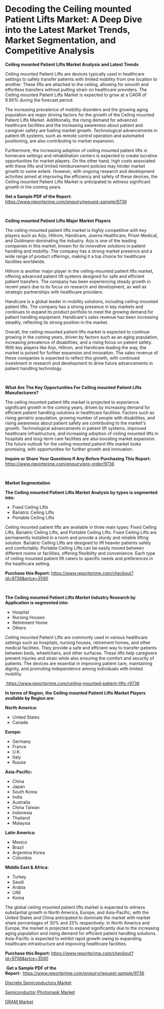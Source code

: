 <p><h1>Decoding the Ceiling mounted Patient Lifts Market: A Deep Dive into the Latest Market Trends, Market Segmentation, and Competitive Analysis</h1></p><p><strong>Ceiling mounted Patient Lifts Market Analysis and Latest Trends</strong></p>
<p><p>Ceiling mounted Patient Lifts are devices typically used in healthcare settings to safely transfer patients with limited mobility from one location to another. These lifts are attached to the ceiling, allowing for smooth and effortless transfers without putting strain on healthcare providers. The Ceiling mounted Patient Lifts Market is expected to grow at a CAGR of 9.90% during the forecast period.</p><p>The increasing prevalence of mobility disorders and the growing aging population are major driving factors for the growth of the Ceiling mounted Patient Lifts Market. Additionally, the rising demand for advanced healthcare facilities and the increasing awareness about patient and caregiver safety are fueling market growth. Technological advancements in patient lift systems, such as remote control operation and automated positioning, are also contributing to market expansion.</p><p>Furthermore, the increasing adoption of ceiling mounted patient lifts in homecare settings and rehabilitation centers is expected to create lucrative opportunities for market players. On the other hand, high costs associated with these lifts and limited reimbursement policies may hinder market growth to some extent. However, with ongoing research and development activities aimed at improving the efficiency and safety of these devices, the Ceiling mounted Patient Lifts Market is anticipated to witness significant growth in the coming years.</p></p>
<p><strong>Get a Sample PDF of the Report:&nbsp;</strong> <a href="https://www.reportprime.com/enquiry/request-sample/9736">https://www.reportprime.com/enquiry/request-sample/9736</a></p>
<p>&nbsp;</p>
<p><strong>Ceiling mounted Patient Lifts Major Market Players</strong></p>
<p><p>The ceiling-mounted patient lifts market is highly competitive with key players such as Arjo, Hillrom, Handicare, Joerns Healthcare, Prism Medical, and Guldmann dominating the industry. Arjo is one of the leading companies in this market, known for its innovative solutions in patient handling and mobility. The company has a strong market presence and a wide range of product offerings, making it a top choice for healthcare facilities worldwide.</p><p>Hillrom is another major player in the ceiling-mounted patient lifts market, offering advanced patient lift systems designed for safe and efficient patient transfers. The company has been experiencing steady growth in recent years due to its focus on research and development, as well as strategic partnerships with healthcare providers.</p><p>Handicare is a global leader in mobility solutions, including ceiling-mounted patient lifts. The company has a strong presence in key markets and continues to expand its product portfolio to meet the growing demand for patient handling equipment. Handicare's sales revenue has been increasing steadily, reflecting its strong position in the market.</p><p>Overall, the ceiling-mounted patient lifts market is expected to continue growing in the coming years, driven by factors such as an aging population, increasing prevalence of disabilities, and a rising focus on patient safety. With key players like Arjo, Hillrom, and Handicare leading the way, the market is poised for further expansion and innovation. The sales revenue of these companies is expected to reflect this growth, with continued investment in research and development to drive future advancements in patient handling technology.</p></p>
<p>&nbsp;</p>
<p><strong>What Are The Key Opportunities For Ceiling mounted Patient Lifts Manufacturers?</strong></p>
<p><p>The ceiling mounted patient lifts market is projected to experience significant growth in the coming years, driven by increasing demand for efficient patient handling solutions in healthcare facilities. Factors such as rising geriatric population, growing number of people with disabilities, and rising awareness about patient safety are contributing to the market's growth. Technological advancements in patient lift systems, improved healthcare infrastructure, and increasing adoption of ceiling mounted lifts in hospitals and long-term care facilities are also boosting market expansion. The future outlook for the ceiling mounted patient lifts market looks promising, with opportunities for further growth and innovation.</p></p>
<p><strong>Inquire or Share Your Questions If Any Before Purchasing This Report:</strong> <a href="https://www.reportprime.com/enquiry/pre-order/9736">https://www.reportprime.com/enquiry/pre-order/9736</a></p>
<p>&nbsp;</p>
<p><strong>Market Segmentation</strong></p>
<p><strong>The Ceiling mounted Patient Lifts Market Analysis by types is segmented into:</strong></p>
<p><ul><li>Fixed Ceiling Lifts</li><li>Bariatric Ceiling Lifts</li><li>Portable Ceiling Lifts</li></ul></p>
<p><p>Ceiling mounted patient lifts are available in three main types: Fixed Ceiling Lifts, Bariatric Ceiling Lifts, and Portable Ceiling Lifts. Fixed Ceiling Lifts are permanently installed in a room and provide a sturdy and reliable lifting solution. Bariatric Ceiling Lifts are designed to lift heavier patients safely and comfortably. Portable Ceiling Lifts can be easily moved between different rooms or facilities, offering flexibility and convenience. Each type of ceiling mounted patient lift caters to specific needs and preferences in the healthcare setting.</p></p>
<p><strong>Purchase this Report:&nbsp;</strong><a href="https://www.reportprime.com/checkout?id=9736&price=3590">https://www.reportprime.com/checkout?id=9736&price=3590</a></p>
<p>&nbsp;</p>
<p><strong>The Ceiling mounted Patient Lifts Market Industry Research by Application is segmented into:</strong></p>
<p><ul><li>Hospital</li><li>Nursing Houses</li><li>Retirement Home</li><li>Others</li></ul></p>
<p><p>Ceiling mounted Patient Lifts are commonly used in various healthcare settings such as hospitals, nursing houses, retirement homes, and other medical facilities. They provide a safe and efficient way to transfer patients between beds, wheelchairs, and other surfaces. These lifts help caregivers prevent injuries and strain while also ensuring the comfort and security of patients. The devices are essential in improving patient care, maintaining dignity, and promoting independence among individuals with limited mobility.</p></p>
<p><a href="https://www.reportprime.com/ceiling-mounted-patient-lifts-r9736">&nbsp;https://www.reportprime.com/ceiling-mounted-patient-lifts-r9736</a></p>
<p><strong>In terms of Region, the Ceiling mounted Patient Lifts Market Players available by Region are:</strong></p>
<p>
    <p> <strong> North America: </strong>
        <ul>
            <li>United States</li>
            <li>Canada</li>
        </ul>
        </p> 
    <p> <strong> Europe: </strong>
        <ul>
            <li>Germany</li>
            <li>France</li>
            <li>U.K.</li>
            <li>Italy</li>
            <li>Russia</li>
        </ul>
        </p> 
    <p> <strong> Asia-Pacific: </strong>
        <ul>
            <li>China</li>
            <li>Japan</li>
            <li>South Korea</li>
            <li>India</li>
            <li>Australia</li>
            <li>China Taiwan</li>
            <li>Indonesia</li>
            <li>Thailand</li>
            <li>Malaysia</li>
        </ul>
        </p> 
    <p> <strong> Latin America: </strong>
        <ul>
            <li>Mexico</li>
            <li>Brazil</li>
            <li>Argentina Korea</li>
            <li>Colombia</li>
        </ul>
        </p> 
    <p> <strong> Middle East & Africa: </strong>
        <ul>
            <li>Turkey</li>
            <li>Saudi</li>
            <li>Arabia</li>
            <li>UAE</li>
            <li>Korea</li>
        </ul>
    </p>
    </p>
<p><p>The global ceiling mounted patient lifts market is expected to witness substantial growth in North America, Europe, and Asia-Pacific, with the United States and China anticipated to dominate the market with market share percentages of 30% and 25% respectively. In North America and Europe, the market is projected to expand significantly due to the increasing aging population and rising demand for efficient patient handling solutions. Asia-Pacific is expected to exhibit rapid growth owing to expanding healthcare infrastructure and improving healthcare facilities.</p></p>
<p><strong>Purchase this Report: </strong><a href="https://www.reportprime.com/checkout?id=9736&price=3590">https://www.reportprime.com/checkout?id=9736&price=3590</a></p>
<p>&nbsp;<strong>Get a Sample PDF of the Report:&nbsp;&nbsp;</strong><a href="https://www.reportprime.com/enquiry/request-sample/9736">https://www.reportprime.com/enquiry/request-sample/9736</a></p>
<p><strong></strong></p>
<p><p><a href="https://shimmer-gardenia-37a.notion.site/Discrete-Semiconductors-Market-Furnishes-Information-on-Market-Share-Market-Trends-and-Market-Grow-304225a65834486ca4f9bbe7bde55c37">Discrete Semiconductors Market</a></p><p><a href="https://cute-banjo-8ca.notion.site/Analyzing-Semiconductor-Photomask-Market-Global-Industry-Perspective-and-Forecast-2024-to-2031-20de44024dea4f67a20c7dd114bca0ea">Semiconductor Photomask Market</a></p><p><a href="https://unruly-ladybug-44b.notion.site/DRAM-Market-Outlook-Industry-Overview-and-Forecast-2024-to-2031-ca705d5404474c34ab12c2950b376e15">DRAM Market</a></p></p>